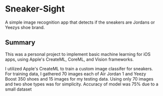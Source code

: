 # Sneaker-Sight
A simple image recognition app that detects if the sneakers are Jordans or Yeezys shoe brand.

## Summary
This was a personal project to implement basic machine learning for iOS apps, using Apple's CreateML, CoreML, and 
Vision frameworks.

I utilized Apple's CreateML to train a custom image classifer for sneakers. For training data, 
I gathered 70 images each of Air Jordan 1 and Yeezy Boost 350 shoes and 15 images for my testing data. 
Using only 70 images and two shoe types was for simplicity. 
Accuracy of model was 75% due to a small dataset

